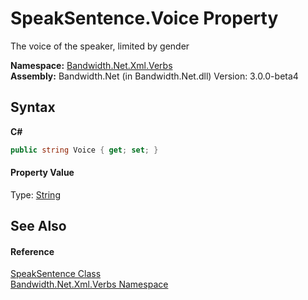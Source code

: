 ﻿# SpeakSentence.Voice Property 
 

The voice of the speaker, limited by gender

**Namespace:**&nbsp;<a href ="N_Bandwidth_Net_Xml_Verbs.md">Bandwidth.Net.Xml.Verbs</a><br />**Assembly:**&nbsp;Bandwidth.Net (in Bandwidth.Net.dll) Version: 3.0.0-beta4

## Syntax

**C#**<br />
``` C#
public string Voice { get; set; }
```


#### Property Value
Type: <a href="http://msdn2.microsoft.com/en-us/library/s1wwdcbf" target="_blank">String</a>

## See Also


#### Reference
<a href ="T_Bandwidth_Net_Xml_Verbs_SpeakSentence.md">SpeakSentence Class</a><br /><a href ="N_Bandwidth_Net_Xml_Verbs.md">Bandwidth.Net.Xml.Verbs Namespace</a><br />